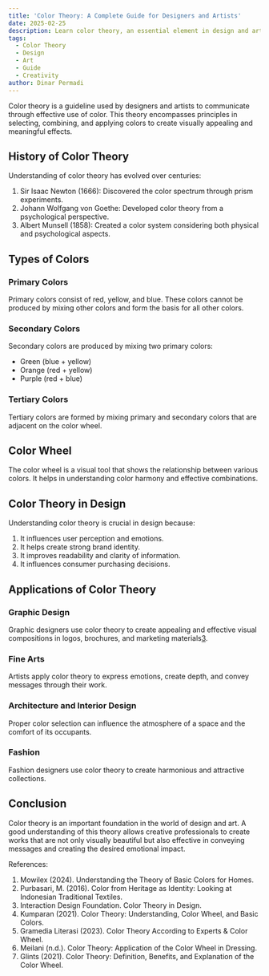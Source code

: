```yaml
---
title: 'Color Theory: A Complete Guide for Designers and Artists'
date: 2025-02-25
description: Learn color theory, an essential element in design and art. Discover the meaning, types of colors, and their applications across various creative fields.
tags:
  - Color Theory
  - Design
  - Art
  - Guide
  - Creativity
author: Dinar Permadi
---
```


Color theory is a guideline used by designers and artists to communicate through effective use of color. This theory encompasses principles in selecting, combining, and applying colors to create visually appealing and meaningful effects.

## History of Color Theory

Understanding of color theory has evolved over centuries:

1. Sir Isaac Newton (1666): Discovered the color spectrum through prism experiments.
2. Johann Wolfgang von Goethe: Developed color theory from a psychological perspective.
3. Albert Munsell (1858): Created a color system considering both physical and psychological aspects.

## Types of Colors

### Primary Colors

Primary colors consist of red, yellow, and blue. These colors cannot be produced by mixing other colors and form the basis for all other colors.

### Secondary Colors

Secondary colors are produced by mixing two primary colors:

- Green (blue + yellow)
- Orange (red + yellow)
- Purple (red + blue)

### Tertiary Colors

Tertiary colors are formed by mixing primary and secondary colors that are adjacent on the color wheel.

## Color Wheel

The color wheel is a visual tool that shows the relationship between various colors. It helps in understanding color harmony and effective combinations.

## Color Theory in Design

Understanding color theory is crucial in design because:

1. It influences user perception and emotions.
2. It helps create strong brand identity.
3. It improves readability and clarity of information.
4. It influences consumer purchasing decisions.

## Applications of Color Theory

### Graphic Design

Graphic designers use color theory to create appealing and effective visual compositions in logos, brochures, and marketing materials[3](https://digimind.id/alasan-pentingnya-warna-untuk-seo-website/).

### Fine Arts

Artists apply color theory to express emotions, create depth, and convey messages through their work.

### Architecture and Interior Design

Proper color selection can influence the atmosphere of a space and the comfort of its occupants.

### Fashion

Fashion designers use color theory to create harmonious and attractive collections.

## Conclusion

Color theory is an important foundation in the world of design and art. A good understanding of this theory allows creative professionals to create works that are not only visually beautiful but also effective in conveying messages and creating the desired emotional impact.

References:

1. Mowilex (2024). Understanding the Theory of Basic Colors for Homes.
2. Purbasari, M. (2016). Color from Heritage as Identity: Looking at Indonesian Traditional Textiles.
3. Interaction Design Foundation. Color Theory in Design.
4. Kumparan (2021). Color Theory: Understanding, Color Wheel, and Basic Colors.
5. Gramedia Literasi (2023). Color Theory According to Experts & Color Wheel.
6. Meilani (n.d.). Color Theory: Application of the Color Wheel in Dressing.
7. Glints (2021). Color Theory: Definition, Benefits, and Explanation of the Color Wheel.
